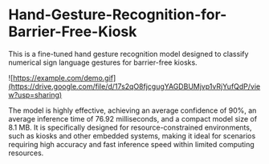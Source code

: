 # Hand-Gesture-Recognition-for-Barrier-Free-Kiosk

This is a fine-tuned hand gesture recognition model designed to classify numerical sign language gestures for barrier-free kiosks.

![https://example.com/demo.gif](https://drive.google.com/file/d/17s2qO8fjcgugYAGDBUMjvp1vRjYufQdP/view?usp=sharing)

The model is highly effective, achieving an average confidence of 90%, an average inference time of 76.92 milliseconds, and a compact model size of 8.1 MB. It is specifically designed for resource-constrained environments, such as kiosks and other embedded systems, making it ideal for scenarios requiring high accuracy and fast inference speed within limited computing resources.
